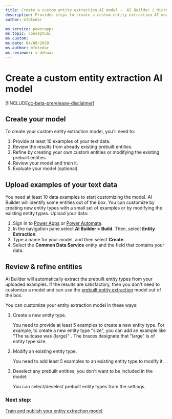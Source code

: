 ```yaml
---
title: Create a custom entity extraction AI model -  AI Builder | Microsoft Docs
description: Provides steps to create a custom entity extraction AI model in AI Builder.
author: mfotedar

ms.service: powerapps
ms.topic: conceptual
ms.custom: 
ms.date: 04/08/2020
ms.author: mfotedar
ms.reviewer: v-dehaas
---
```


# Create a custom entity extraction AI model 

[!INCLUDE[cc-beta-prerelease-disclaimer](./includes/cc-beta-prerelease-disclaimer.md)]

## Create your model

To create your custom entity extraction model, you'll need to:

1. Provide at least 10 examples of your text data.
1. Review the results from already existing prebuilt entities.
1. Refine by creating your own custom entities or modifying the existing prebuilt entities.
1. Review your model and train it.
1. Evaluate your model (optional).

## Upload examples of your text data

You need at least 10 data examples to start customizing the model. AI Builder will identify some entities out of the box.  You can customize by creating new entity types with a small set of examples or by modifying the existing entity types. Upload your data:

1. Sign in to [Power Apps](https://make.powerapps.com/) or [Power Automate](https://flow.microsoft.com/).
1. In the navigation pane select **AI Builder > Build**. Then, select **Entity Extraction**.
1. Type a name for your model, and then select **Create**.
1. Select the **Common Data Service** entity and the field that contains your data.

## Review & refine entities 

AI Builder will automatically extract the prebuilt entity types from your uploaded examples. If the results are satisfactory, then you don't need to customize a model and can use the [prebuilt entity extraction](prebuilt-entity-extraction.md) model out of the box.

You can customize your entity extraction model in these ways:  

1. Create a new entity type.

   You need to provide at least 5 examples to create a new entity type. For example, to create a new entity type "size", you can add an example like "The suitcase was {large}" . The braces designate that "large" is of entity type size.

1. Modify an existing entity type. 

   You need to add least 5 examples to an existing entity type to modify it.

1. Deselect any prebuilt entities, you don't want to be included in the model.

   You can select/deselect prebuilt entity types from the settings.


### Next step:

[Train and publish your entity extraction model](entity-extraction-train.md).  
